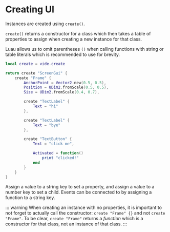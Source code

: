 # Creating UI

Instances are created using `create()`.

`create()` returns a constructor for a class which then takes a table of
properties to assign when creating a new instance for that class.

Luau allows us to omit parentheses `()` when calling functions with string or
table literals which is recommended to use for brevity.

```lua
local create = vide.create

return create "ScreenGui" {
    create "Frame" {
        AnchorPoint = Vector2.new(0.5, 0.5),
        Position = UDim2.fromScale(0.5, 0.5),
        Size = UDim2.fromScale(0.4, 0.7),

        create "TextLabel" {
            Text = "hi"
        },

        create "TextLabel" {
            Text = "bye"
        },

        create "TextButton" {
            Text = "click me",

            Activated = function()
                print "clicked!"
            end
        }
    }
}
```

Assign a value to a string key to set a property, and assign a value to a
number key to set a child. Events can be connected to by assigning a function
to a string key.

::: warning
When creating an instance with no properties, it is important to not forget to
actually call the constructor: `create "Frame" {}` and not `create "Frame"`.
To be clear, `create "Frame"` returns a *function* which is a constructor for
that class, not an instance of that class.
:::
